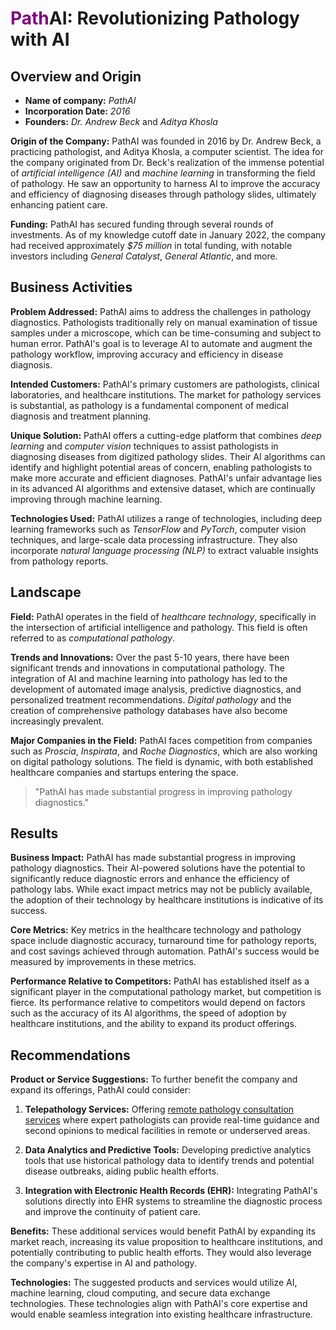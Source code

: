# <span style="color:purple">Path</span>AI: Revolutionizing Pathology with AI
## Overview and Origin

- **Name of company:** *PathAI*
- **Incorporation Date:** *2016*
- **Founders:** *Dr. Andrew Beck* and *Aditya Khosla*

**Origin of the Company:**
PathAI was founded in 2016 by Dr. Andrew Beck, a practicing pathologist, and Aditya Khosla, a computer scientist. The idea for the company originated from Dr. Beck's realization of the immense potential of *artificial intelligence (AI)* and *machine learning* in transforming the field of pathology. He saw an opportunity to harness AI to improve the accuracy and efficiency of diagnosing diseases through pathology slides, ultimately enhancing patient care.

**Funding:**
PathAI has secured funding through several rounds of investments. As of my knowledge cutoff date in January 2022, the company had received approximately *$75 million* in total funding, with notable investors including *General Catalyst*, *General Atlantic*, and more.

## Business Activities

**Problem Addressed:**
PathAI aims to address the challenges in pathology diagnostics. Pathologists traditionally rely on manual examination of tissue samples under a microscope, which can be time-consuming and subject to human error. PathAI's goal is to leverage AI to automate and augment the pathology workflow, improving accuracy and efficiency in disease diagnosis.

**Intended Customers:**
PathAI's primary customers are pathologists, clinical laboratories, and healthcare institutions. The market for pathology services is substantial, as pathology is a fundamental component of medical diagnosis and treatment planning.

**Unique Solution:**
PathAI offers a cutting-edge platform that combines *deep learning* and *computer vision* techniques to assist pathologists in diagnosing diseases from digitized pathology slides. Their AI algorithms can identify and highlight potential areas of concern, enabling pathologists to make more accurate and efficient diagnoses. PathAI's unfair advantage lies in its advanced AI algorithms and extensive dataset, which are continually improving through machine learning.

**Technologies Used:**
PathAI utilizes a range of technologies, including deep learning frameworks such as *TensorFlow* and *PyTorch*, computer vision techniques, and large-scale data processing infrastructure. They also incorporate *natural language processing (NLP)* to extract valuable insights from pathology reports.

## Landscape

**Field:**
PathAI operates in the field of *healthcare technology*, specifically in the intersection of artificial intelligence and pathology. This field is often referred to as *computational pathology*.

**Trends and Innovations:**
Over the past 5-10 years, there have been significant trends and innovations in computational pathology. The integration of AI and machine learning into pathology has led to the development of automated image analysis, predictive diagnostics, and personalized treatment recommendations. *Digital pathology* and the creation of comprehensive pathology databases have also become increasingly prevalent.

**Major Companies in the Field:**
PathAI faces competition from companies such as *Proscia*, *Inspirata*, and *Roche Diagnostics*, which are also working on digital pathology solutions. The field is dynamic, with both established healthcare companies and startups entering the space.

> "PathAI has made substantial progress in improving pathology diagnostics."
  
## Results

**Business Impact:**
PathAI has made substantial progress in improving pathology diagnostics. Their AI-powered solutions have the potential to significantly reduce diagnostic errors and enhance the efficiency of pathology labs. While exact impact metrics may not be publicly available, the adoption of their technology by healthcare institutions is indicative of its success.

**Core Metrics:**
Key metrics in the healthcare technology and pathology space include diagnostic accuracy, turnaround time for pathology reports, and cost savings achieved through automation. PathAI's success would be measured by improvements in these metrics.

**Performance Relative to Competitors:**
PathAI has established itself as a significant player in the computational pathology market, but competition is fierce. Its performance relative to competitors would depend on factors such as the accuracy of its AI algorithms, the speed of adoption by healthcare institutions, and the ability to expand its product offerings.

## Recommendations

**Product or Service Suggestions:**
To further benefit the company and expand its offerings, PathAI could consider:

1. **Telepathology Services:** Offering [remote pathology consultation services](https://www.pathai.com/telepathology) where expert pathologists can provide real-time guidance and second opinions to medical facilities in remote or underserved areas.

2. **Data Analytics and Predictive Tools:** Developing predictive analytics tools that use historical pathology data to identify trends and potential disease outbreaks, aiding public health efforts.

3. **Integration with Electronic Health Records (EHR):** Integrating PathAI's solutions directly into EHR systems to streamline the diagnostic process and improve the continuity of patient care.

**Benefits:**
These additional services would benefit PathAI by expanding its market reach, increasing its value proposition to healthcare institutions, and potentially contributing to public health efforts. They would also leverage the company's expertise in AI and pathology.

**Technologies:**
The suggested products and services would utilize AI, machine learning, cloud computing, and secure data exchange technologies. These technologies align with PathAI's core expertise and would enable seamless integration into existing healthcare infrastructure.
